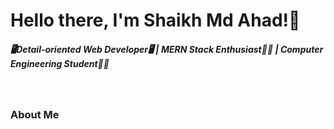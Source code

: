 <h1>Hello there, I'm Shaikh Md Ahad!👋</h1> 
<h5>🖥Detail-oriented Web Developer🖥 | MERN Stack Enthusiast👨‍💻 | Computer Engineering Student👨‍🎓</h5>
<br>
<h3>About Me</h3>

